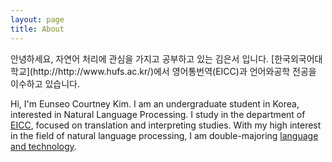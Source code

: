 ```yaml
---
layout: page
title: About
---
```


<p class="message">
  안녕하세요, 자연어 처리에 관심을 가지고 공부하고 있는 김은서 입니다.
  [한국외국어대학교](http://http://www.hufs.ac.kr/)에서 영어통번역(EICC)과 언어와공학 전공을 이수하고 있습니다.
  
  Hi, I'm Eunseo Courtney Kim. 
  I am an undergraduate student in Korea, interested in Natural Language Processing. 
  I study in the department of [EICC](http://eicc.hufs.ac.kr/), focused on translation and interpreting studies. 
  With my high interest in the field of natural language processing, I am double-majoring [language and technology](http://hufseng.hufs.ac.kr/).
</p>
